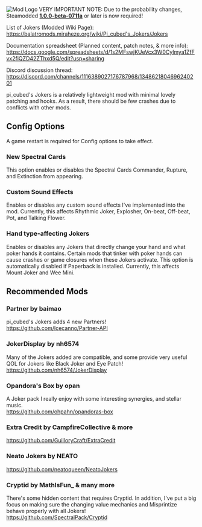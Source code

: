 ![Mod Logo](https://i.imgur.com/WgRA0cT.png)
VERY IMPORTANT NOTE: Due to the probability changes, Steamodded **[1.0.0-beta-0711a](https://github.com/Steamodded/smods/releases/tag/1.0.0-beta-0711a)** or later is now required!

List of Jokers (Modded Wiki Page): https://balatromods.miraheze.org/wiki/Pi_cubed's_Jokers/Jokers

Documentation spreadsheet (Planned content, patch notes, & more info): https://docs.google.com/spreadsheets/d/1s2MFswjKUeVcx3W0Cylmya1ZfFvx2fiQZD42ZThxd5Q/edit?usp=sharing

Discord discussion thread: https://discord.com/channels/1116389027176787968/1348621804696240201

pi_cubed's Jokers is a relatively lightweight mod with minimal lovely patching and hooks. As a result, there should be few crashes due to conflicts with other mods.

## Config Options
A game restart is required for Config options to take effect.

### New Spectral Cards  
This option enables or disables the Spectral Cards Commander, Rupture, and Extinction from appearing.

### Custom Sound Effects  
Enables or disables any custom sound effects I've implemented into the mod. Currently, this affects Rhythmic Joker, Explosher, On-beat, Off-beat, Pot, and Talking Flower.

### Hand type-affecting Jokers
Enables or disables any Jokers that directly change your hand and what poker hands it contains. Certain mods that tinker with poker hands can cause crashes or game closures when these Jokers activate. This option is automatically disabled if Paperback is installed. Currently, this affects Mount Joker and Wee Mini. 

## Recommended Mods
### Partner by baimao  
pi_cubed's Jokers adds 4 new Partners!  
https://github.com/Icecanno/Partner-API  

### JokerDisplay by nh6574  
Many of the Jokers added are compatible, and some provide very useful QOL for Jokers like Black Joker and Eye Patch!  
https://github.com/nh6574/JokerDisplay  

### Opandora's Box by opan 
A Joker pack I really enjoy with some interesting synergies, and stellar music.  
https://github.com/ohpahn/opandoras-box

### Extra Credit by CampfireCollective & more  
https://github.com/GuilloryCraft/ExtraCredit

### Neato Jokers by NEATO  
https://github.com/neatoqueen/NeatoJokers

### Cryptid by MathIsFun_ & many more  
There's some hidden content that requires Cryptid. In addition, I've put a big focus on making sure the changing value mechanics and Misprintize behave properly with all Jokers!  
https://github.com/SpectralPack/Cryptid